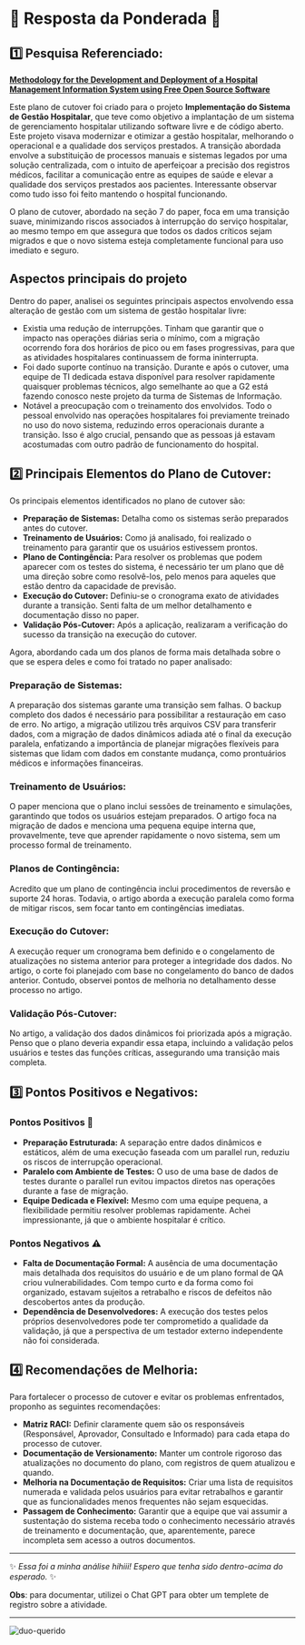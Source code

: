 # 🍄 Resposta da Ponderada 🍄

## 1️⃣ Pesquisa Referenciado: 
[**Methodology for the Development and Deployment of a Hospital Management
Information System using Free Open Source Software**](https://d1wqtxts1xzle7.cloudfront.net/76297394/ICOSST__3_1-libre.pdf?1639506953=&response-content-disposition=inline%3B+filename%3DMethodology_for_the_Development_and_Depl.pdf&Expires=1725556723&Signature=BqdycaZ7wyWHSGUp0BTm21Dkx4pyTCaukDdtWZS~SaA~G0PNXLKCl2kAeq2GkD5FGfVWA-CiOKLwhZrmewOfNqULh3HrRAtm3y2dxgAxObz69okCJHJT4QkWaujP2iKJVkU1~nKfJ8oPfTinkF8qNXFT1hHCeSa65KX7LEyG~X1Sg68Pj6AAvW~79Qdy2z~FqxYUmLn2H2HM4p0TzPFWzBcTDF5y7nlZE-JGlO-uBfXu7WhM5mP0L5ZOOEFlQSS7mzjpe9dwTPgqmX-hxF3GQBdKcHN-khBd2TXQWqnSTmNtAR8TKDdjcEwma8p01HI37SaPQ1EASMN905zVZhvRJw__&Key-Pair-Id=APKAJLOHF5GGSLRBV4ZA)

Este plano de cutover foi criado para o projeto **Implementação do Sistema de Gestão Hospitalar**, que teve como objetivo a implantação de um sistema de gerenciamento hospitalar utilizando software livre e de código aberto. Este projeto visava modernizar e otimizar a gestão hospitalar, melhorando o operacional e a qualidade dos serviços prestados. A transição abordada envolve a substituição de processos manuais e sistemas legados por uma solução centralizada, com o intuito de aperfeiçoar a precisão dos registros médicos, facilitar a comunicação entre as equipes de saúde e elevar a qualidade dos serviços prestados aos pacientes. Interessante observar como tudo isso foi feito mantendo o hospital funcionando.

O plano de cutover, abordado na seção 7 do paper, foca em uma transição suave, minimizando riscos associados à interrupção do serviço hospitalar, ao mesmo tempo em que assegura que todos os dados críticos sejam migrados e que o novo sistema esteja completamente funcional para uso imediato e seguro.

## Aspectos principais do projeto

Dentro do paper, analisei os seguintes principais aspectos envolvendo essa alteração de gestão com um sistema de gestão hospitalar livre:

- Existia uma redução de interrupções. Tinham que garantir que o impacto nas operações diárias seria o mínimo, com a migração ocorrendo fora dos horários de pico ou em fases progressivas, para que as atividades hospitalares continuassem de forma ininterrupta.
- Foi dado suporte contínuo na transição. Durante e após o cutover, uma equipe de TI dedicada estava disponível para resolver rapidamente quaisquer problemas técnicos, algo semelhante ao que a G2 está fazendo conosco neste projeto da turma de Sistemas de Informação.
- Notável a preocupação com o treinamento dos envolvidos. Todo o pessoal envolvido nas operações hospitalares foi previamente treinado no uso do novo sistema, reduzindo erros operacionais durante a transição. Isso é algo crucial, pensando que as pessoas já estavam acostumadas com outro padrão de funcionamento do hospital.

## 2️⃣ Principais Elementos do Plano de Cutover:

Os principais elementos identificados no plano de cutover são:

- **Preparação de Sistemas:** Detalha como os sistemas serão preparados antes do cutover.
- **Treinamento de Usuários:** Como já analisado, foi realizado o treinamento para garantir que os usuários estivessem prontos.
- **Plano de Contingência:** Para resolver os problemas que podem aparecer com os testes do sistema, é necessário ter um plano que dê uma direção sobre como resolvê-los, pelo menos para aqueles que estão dentro da capacidade de previsão.
- **Execução do Cutover:** Definiu-se o cronograma exato de atividades durante a transição. Senti falta de um melhor detalhamento e documentação disso no paper.
- **Validação Pós-Cutover:** Após a aplicação, realizaram a verificação do sucesso da transição na execução do cutover.

Agora, abordando cada um dos planos de forma mais detalhada sobre o que se espera deles e como foi tratado no paper analisado:

### Preparação de Sistemas:
A preparação dos sistemas garante uma transição sem falhas. O backup completo dos dados é necessário para possibilitar a restauração em caso de erro. No artigo, a migração utilizou três arquivos CSV para transferir dados, com a migração de dados dinâmicos adiada até o final da execução paralela, enfatizando a importância de planejar migrações flexíveis para sistemas que lidam com dados em constante mudança, como prontuários médicos e informações financeiras.

### Treinamento de Usuários:
O paper menciona que o plano inclui sessões de treinamento e simulações, garantindo que todos os usuários estejam preparados. O artigo foca na migração de dados e menciona uma pequena equipe interna que, provavelmente, teve que aprender rapidamente o novo sistema, sem um processo formal de treinamento.

### Planos de Contingência:
Acredito que um plano de contingência inclui procedimentos de reversão e suporte 24 horas. Todavia, o artigo aborda a execução paralela como forma de mitigar riscos, sem focar tanto em contingências imediatas.

### Execução do Cutover:
A execução requer um cronograma bem definido e o congelamento de atualizações no sistema anterior para proteger a integridade dos dados. No artigo, o corte foi planejado com base no congelamento do banco de dados anterior. Contudo, observei pontos de melhoria no detalhamento desse processo no artigo.

### Validação Pós-Cutover:
No artigo, a validação dos dados dinâmicos foi priorizada após a migração. Penso que o plano deveria expandir essa etapa, incluindo a validação pelos usuários e testes das funções críticas, assegurando uma transição mais completa.

## 3️⃣ Pontos Positivos e Negativos:

### Pontos Positivos 🌟
- **Preparação Estruturada:** A separação entre dados dinâmicos e estáticos, além de uma execução faseada com um parallel run, reduziu os riscos de interrupção operacional.
- **Paralelo com Ambiente de Testes:** O uso de uma base de dados de testes durante o parallel run evitou impactos diretos nas operações durante a fase de migração.
- **Equipe Dedicada e Flexível:** Mesmo com uma equipe pequena, a flexibilidade permitiu resolver problemas rapidamente. Achei impressionante, já que o ambiente hospitalar é crítico.

### Pontos Negativos ⚠️
- **Falta de Documentação Formal:** A ausência de uma documentação mais detalhada dos requisitos do usuário e de um plano formal de QA criou vulnerabilidades. Com tempo curto e da forma como foi organizado, estavam sujeitos a retrabalho e riscos de defeitos não descobertos antes da produção.
- **Dependência de Desenvolvedores:** A execução dos testes pelos próprios desenvolvedores pode ter comprometido a qualidade da validação, já que a perspectiva de um testador externo independente não foi considerada.

## 4️⃣ Recomendações de Melhoria:

Para fortalecer o processo de cutover e evitar os problemas enfrentados, proponho as seguintes recomendações:

- **Matriz RACI:** Definir claramente quem são os responsáveis (Responsável, Aprovador, Consultado e Informado) para cada etapa do processo de cutover.
- **Documentação de Versionamento:** Manter um controle rigoroso das atualizações no documento do plano, com registros de quem atualizou e quando.
- **Melhoria na Documentação de Requisitos:** Criar uma lista de requisitos numerada e validada pelos usuários para evitar retrabalhos e garantir que as funcionalidades menos frequentes não sejam esquecidas.
- **Passagem de Conhecimento:** Garantir que a equipe que vai assumir a sustentação do sistema receba todo o conhecimento necessário através de treinamento e documentação, que, aparentemente, parece incompleta sem acesso a outros documentos.



---

✨ *Essa foi a minha análise hihiii! Espero que tenha sido dentro-acima do esperado.* ✨

**Obs**: para documentar, utilizei o Chat GPT para obter um templete de registro sobre a atividade. 

--- 

![duo-querido](https://i.pinimg.com/736x/d0/9d/6a/d09d6a92d3a494dfffc51d946d376e4b.jpg)


